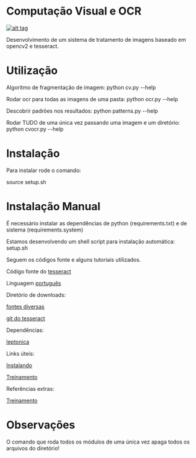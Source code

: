 Computação Visual e OCR
========

[![alt tag](https://codeclimate.com/github/ocr-doacao/cvocr/badges/gpa.svg)](https://codeclimate.com/github/ocr-doacao/cvocr)

Desenvolvimento de um sistema de tratamento de imagens baseado em opencv2 e tesseract.

Utilização
========

Algoritmo de fragmentação de imagem: python cv.py --help
 
Rodar ocr para todas as imagens de uma pasta: python ocr.py --help

Descobrir padrões nos resultados: python patterns.py --help

Rodar TUDO de uma única vez passando uma imagem e um diretório: python cvocr.py --help

Instalação
========
Para instalar rode o comando:

source setup.sh

Instalação Manual
========

É necessário instalar as dependências de python (requirements.txt) e de sistema (requirements.system)

Estamos desenvolvendo um shell script para instalação automática: setup.sh

Seguem os códigos fonte e alguns tutoriais utilizados.

Código fonte do [tesseract](https://code.google.com/p/tesseract-ocr/downloads/detail?name=tesseract-ocr-3.02.02.tar.gz&can=2&q=)

Linguagem [português](https://code.google.com/p/tesseract-ocr/downloads/detail?name=tesseract-ocr-3.02.por.tar.gz&can=2&q=)

Diretório de downloads:

[fontes diversas](https://code.google.com/p/tesseract-ocr/downloads/list)

[git do tesseract](https://code.google.com/p/tesseract-ocr/source/checkout)

Dependências:

[leptonica](http://www.leptonica.org/download.html)


Links úteis:

[Instalando](https://code.google.com/p/tesseract-ocr/wiki/Compiling)

[Treinamento](https://code.google.com/p/tesseract-ocr/wiki/TrainingTesseract3)

Referências extras:

[Treinamento](http://www.win.tue.nl/~aeb/linux/ocr/tesseract.html)

Observações
========

O comando que roda todos os módulos de uma única vez apaga todos os arquivos do diretório!